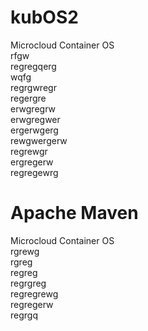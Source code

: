 # kubOS2
Microcloud Container OS\
rfgw\
regregqerg\
wqfg\
regrgwregr\
regergre\
erwgregrw\
erwgregwer\
ergerwgerg\
rewgwergerw\
regrewgr\
ergregerw\
regregewrg

# Apache Maven
Microcloud Container OS\
rgrewg\
rgreg\
regreg\
regrgreg\
regregrewg\
regregerw\
regrgq
